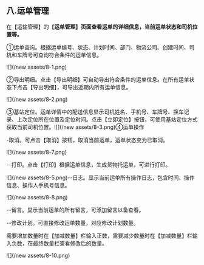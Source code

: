 ## 八.**运单管理**

在【运输管理】的【**运单管理】页面查看运单的详细信息，当前运单状态和司机位置等。**

①运单查询。根据运单编号、状态、计划时间、部门、物流公司、创建时间、司机和车牌号可查询符合条件的运单信息。

![](/new assets/8-1.png)

②导出明细。点击【导出明细】可自动导出符合条件的运单信息。在所有运单状态下点击【导出明细】，可导出近期内所有运单信息。

![](/new assets/8-2.png)

③基站定位。运单详情中的配送信息显示司机姓名、手机号、车牌号、换车记录、上次定位所在位置及定位时间。点击【立即定位】按钮，可使用基站定位方式获取当前司机位置。![](/new assets/8-3.png)④运单操作

-取消。可点击【取消】按钮，取消当前运单，运单状态变为已取消。

![](/new assets/8-7.png)

--打印。点击【打印】根据运单信息，生成货物托运单，可进行打印。

![](/new assets/8-5.png)--日志。显示当前运单所有操作日志，包含时间、操作信息、操作人手机号信息。

![](/new assets/8-8.png)

--留言。显示当前运单的所有留言，可添加留言以备查看。

--修改计划。可直接修改运单数量，对应修改计划数量。

需要增加数量时在【加减数量】栏输入正数，需要减少数量时在【加减数量】栏输入负数，在最终数量栏查看修改后的数量。

![](/new assets/8-10.png)

